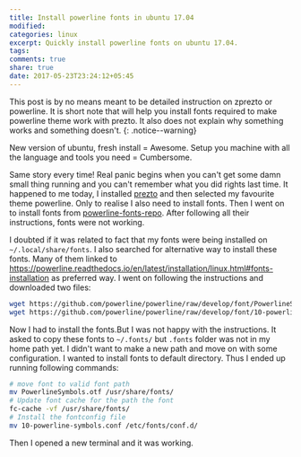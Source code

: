 ```yaml
---
title: Install powerline fonts in ubuntu 17.04
modified:
categories: linux
excerpt: Quickly install powerline fonts on ubuntu 17.04.
tags:
comments: true
share: true
date: 2017-05-23T23:24:12+05:45
---
```

This post is by no means meant to be detailed instruction on zprezto or powerline. It is short note that will help you install fonts required to make powerline theme work with prezto. It also does not explain why something works and something doesn't.
{: .notice--warning}

New version of ubuntu, fresh install = Awesome.
Setup you machine with all the language and tools you need = Cumbersome.

Same story every time! Real panic begins when you can't get some damn small thing running and you can't remember what you did rights last time.
It happened to me today, I installed [prezto](https://github.com/sorin-ionescu/prezto) and then selected my favourite theme powerline.
Only to realise I also need to install fonts. Then I went on to install fonts from [powerline-fonts-repo](https://github.com/powerline/fonts).
After following all their instructions, fonts were not working.

I doubted if it was related to fact that my fonts were being installed on `~/.local/share/fonts`. I also searched for alternative way to install these fonts.
Many of them linked to <https://powerline.readthedocs.io/en/latest/installation/linux.html#fonts-installation> as preferred way.
I went on following the instructions and downloaded two files:

```sh
wget https://github.com/powerline/powerline/raw/develop/font/PowerlineSymbols.otf
wget https://github.com/powerline/powerline/raw/develop/font/10-powerline-symbols.conf
```
Now I had to install the fonts.But I was not happy with the instructions.
It asked to copy these fonts to `~/.fonts/` but `.fonts` folder was not in my home path yet. I didn't want to make a new path and move on with some configuration.
I wanted to install fonts to default directory. Thus I ended up running following commands:

```sh
# move font to valid font path
mv PowerlineSymbols.otf /usr/share/fonts/
# Update font cache for the path the font
fc-cache -vf /usr/share/fonts/
# Install the fontconfig file
mv 10-powerline-symbols.conf /etc/fonts/conf.d/
```
Then I opened a new terminal and it was working. 
